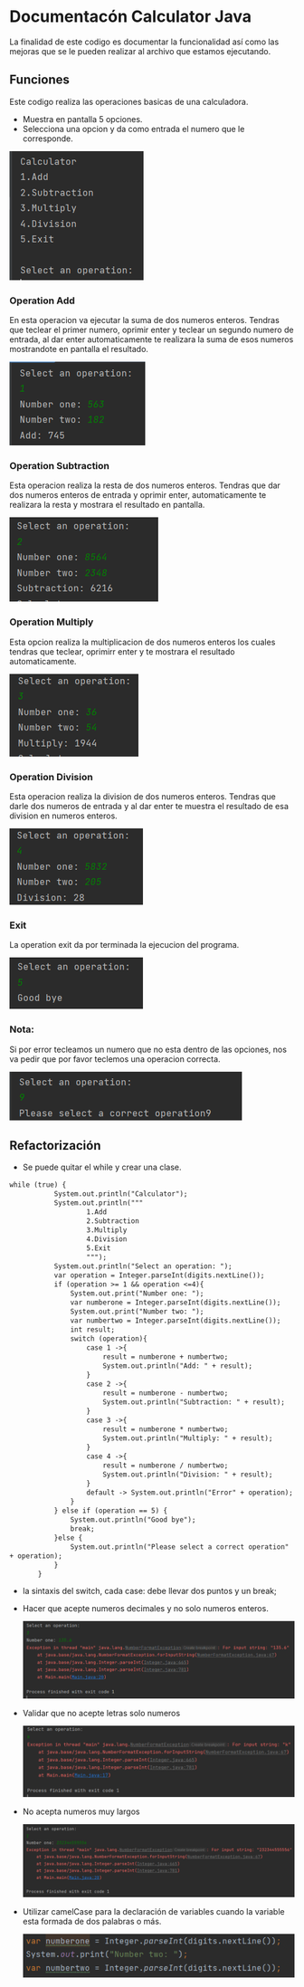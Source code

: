 # Documentacón Calculator Java
La finalidad de este codigo es documentar la funcionalidad así como las mejoras que se le pueden realizar
al archivo que estamos ejecutando.

## Funciones
Este codigo realiza las operaciones basicas de una calculadora.
* Muestra en pantalla 5 opciones.
* Selecciona una opcion y da como entrada el numero que le corresponde.

![img.png](https://github.com/AdrianaGzzB/AsignacionesCodellegeUp/blob/main/src/img.png)

### Operation Add
En esta operacion va ejecutar la suma de dos numeros enteros.
Tendras que teclear el primer numero, oprimir enter y teclear un segundo numero de entrada, al dar enter automaticamente te realizara la suma de esos numeros
mostrandote en pantalla el resultado.

![img_1.png](https://github.com/AdrianaGzzB/AsignacionesCodellegeUp/blob/main/src/img_1.png)


### Operation Subtraction

Esta operacion realiza la resta de dos numeros enteros.
Tendras que dar dos numeros enteros de entrada y oprimir enter, automaticamente te realizara la resta y
mostrara el resultado en pantalla.

![img_2.png](https://github.com/AdrianaGzzB/AsignacionesCodellegeUp/blob/main/src/img_2.png)

### Operation Multiply
Esta opcion realiza la multiplicacion de dos numeros enteros los cuales tendras que teclear, oprimirr enter y te mostrara el 
resultado automaticamente.

![img_3.png](https://github.com/AdrianaGzzB/AsignacionesCodellegeUp/blob/main/src/img_3.png)

### Operation Division
Esta operacion realiza la division de dos numeros enteros.
Tendras que darle dos numeros de entrada y al dar enter te muestra el resultado de esa division en
numeros enteros.

![img_4.png](https://github.com/AdrianaGzzB/AsignacionesCodellegeUp/blob/main/src/img_4.png)

### Exit
La operation exit da por terminada la ejecucion del programa.

![img_5.png](https://github.com/AdrianaGzzB/AsignacionesCodellegeUp/blob/main/src/img_5.png)

### Nota:
Si por error tecleamos un numero que no esta dentro de las opciones, nos va pedir que por favor teclemos una
operacion correcta.

![img_6.png](https://github.com/AdrianaGzzB/AsignacionesCodellegeUp/blob/main/src/img_6.png)

## Refactorización

* Se puede quitar el while y crear una clase.
 ````
while (true) {
            System.out.println("Calculator");
            System.out.println("""
                    1.Add
                    2.Subtraction
                    3.Multiply
                    4.Division
                    5.Exit
                    """);
            System.out.println("Select an operation: ");
            var operation = Integer.parseInt(digits.nextLine());
            if (operation >= 1 && operation <=4){
                System.out.print("Number one: ");
                var numberone = Integer.parseInt(digits.nextLine());
                System.out.print("Number two: ");
                var numbertwo = Integer.parseInt(digits.nextLine());
                int result;
                switch (operation){
                    case 1 ->{
                        result = numberone + numbertwo;
                        System.out.println("Add: " + result);
                    }
                    case 2 ->{
                        result = numberone - numbertwo;
                        System.out.println("Subtraction: " + result);
                    }
                    case 3 ->{
                        result = numberone * numbertwo;
                        System.out.println("Multiply: " + result);
                    }
                    case 4 ->{
                        result = numberone / numbertwo;
                        System.out.println("Division: " + result);
                    }
                    default -> System.out.println("Error" + operation);
                }
            } else if (operation == 5) {
                System.out.println("Good bye");
                break;
            }else {
                System.out.println("Please select a correct operation" + operation);
            }
        }

````
* la sintaxis del switch, cada case: debe llevar dos puntos y un break;


* Hacer que acepte numeros decimales y no solo numeros enteros.

  ![img_7.png](https://github.com/AdrianaGzzB/AsignacionesCodellegeUp/blob/main/src/img_7.png)

* Validar que no acepte letras solo numeros

  ![img_8.png](https://github.com/AdrianaGzzB/AsignacionesCodellegeUp/blob/main/src/img_8.png)

* No acepta numeros muy largos

  ![img_9.png](https://github.com/AdrianaGzzB/AsignacionesCodellegeUp/blob/main/src/img_9.png)

* Utilizar camelCase para la declaración de variables cuando la variable esta formada de dos palabras o más.

  ![img_10.png](https://github.com/AdrianaGzzB/AsignacionesCodellegeUp/blob/main/src/img_10.png)

   
